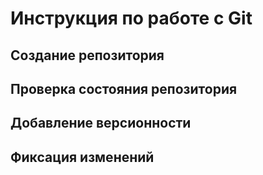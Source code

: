 # Инструкция по работе с Git

## Создание репозитория

## Проверка состояния репозитория

## Добавление версионности

## Фиксация изменений